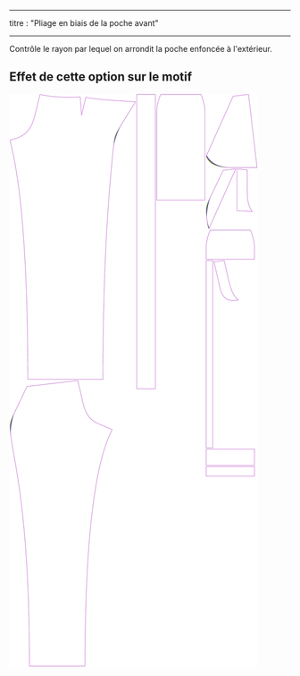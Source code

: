 - - -
titre : "Pliage en biais de la poche avant"
- - -

Contrôle le rayon par lequel on arrondit la poche enfoncée à l'extérieur.

## Effet de cette option sur le motif

![Cette image montre l'effet de cette option en superposant plusieurs variantes qui ont une valeur différente pour cette option](charlie_frontpocketslantbend_sample.svg "Effet de cette option sur le modèle")
